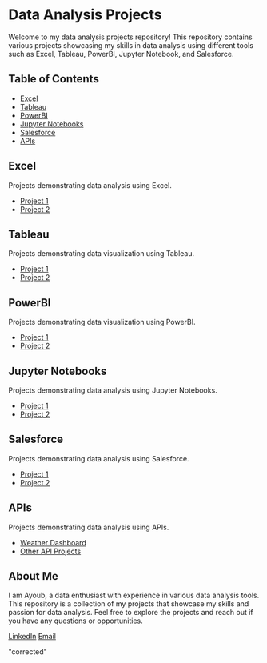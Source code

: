 
# Data Analysis Projects

Welcome to my data analysis projects repository! This repository contains various projects showcasing my skills in data analysis using different tools such as Excel, Tableau, PowerBI, Jupyter Notebook, and Salesforce.

## Table of Contents

- [Excel](#excel)
- [Tableau](#tableau)
- [PowerBI](#powerbi)
- [Jupyter Notebooks](#jupyter-notebooks)
- [Salesforce](#salesforce)
- [APIs](#apis)

## Excel

Projects demonstrating data analysis using Excel.

- [Project 1](./Excel/project1/README.md)
- [Project 2](./Excel/project2/README.md)

## Tableau

Projects demonstrating data visualization using Tableau.

- [Project 1](./Tableau/project1/README.md)
- [Project 2](./Tableau/project2/README.md)

## PowerBI

Projects demonstrating data visualization using PowerBI.

- [Project 1](./PowerBI/project1/README.md)
- [Project 2](./PowerBI/project2/README.md)

## Jupyter Notebooks

Projects demonstrating data analysis using Jupyter Notebooks.

- [Project 1](./Jupyter_Notebooks/project1/README.md)
- [Project 2](./Jupyter_Notebooks/project2/README.md)

## Salesforce

Projects demonstrating data analysis using Salesforce.

- [Project 1](./Salesforce/project1/README.md)
- [Project 2](./Salesforce/project2/README.md)

## APIs

Projects demonstrating data analysis using APIs.

- [Weather Dashboard](./APIs/weather_dashboard/README.md)
- [Other API Projects](./APIs/other_api_projects/README.md)

## About Me

I am Ayoub, a data enthusiast with experience in various data analysis tools. This repository is a collection of my projects that showcase my skills and passion for data analysis. Feel free to explore the projects and reach out if you have any questions or opportunities.

[LinkedIn](https://www.linkedin.com/in/ayoub-achmir-a12590194/)
[Email](ayoub.achmir01@gmail.com)

"corrected" 
